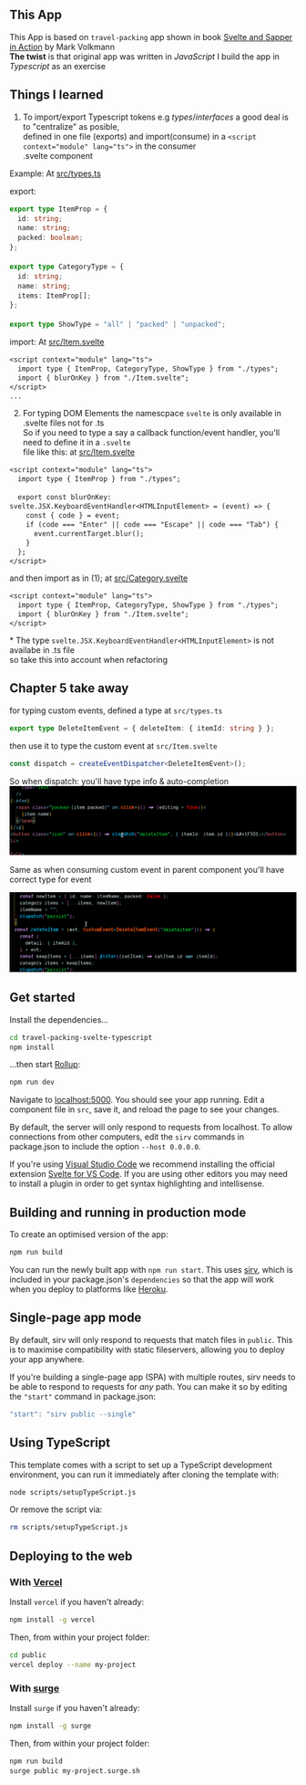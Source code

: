 ## This App

This App is based on `travel-packing` app shown in book [Svelte and Sapper in Action](https://www.manning.com/books/svelte-and-sapper-in-action) by Mark Volkmann  
**The twist** is that original app was written in _JavaScript_ I build the app in _Typescript_ as an exercise

## Things I learned

1. To import/export Typescript tokens e.g _types_/_interfaces_ a good deal is to "centralize" as posible,  
   defined in one file (exports) and import(consume) in a `<script context="module" lang="ts">` in the consumer  
   .svelte component

Example:
At [src/types.ts](src/types.ts)

export:

```typescript
export type ItemProp = {
  id: string;
  name: string;
  packed: boolean;
};

export type CategoryType = {
  id: string;
  name: string;
  items: ItemProp[];
};

export type ShowType = "all" | "packed" | "unpacked";
```

import:
At [src/Item.svelte](src/Item.svelte)

```svelte
<script context="module" lang="ts">
  import type { ItemProp, CategoryType, ShowType } from "./types";
  import { blurOnKey } from "./Item.svelte";
</script>
...
```

2. For typing DOM Elements the namescpace `svelte` is only available in .svelte files not for .ts  
   So if you need to type a say a callback function/event handler, you'll need to define it in a `.svelte`  
   file like this: at [src/Item.svelte](src/Item.svelte)

```svelte
<script context="module" lang="ts">
  import type { ItemProp } from "./types";

  export const blurOnKey: svelte.JSX.KeyboardEventHandler<HTMLInputElement> = (event) => {
    const { code } = event;
    if (code === "Enter" || code === "Escape" || code === "Tab") {
      event.currentTarget.blur();
    }
  };
</script>
```

and then import as in (1);
at [src/Category.svelte](src/Category.svelte)

```svelte
<script context="module" lang="ts">
  import type { ItemProp, CategoryType, ShowType } from "./types";
  import { blurOnKey } from "./Item.svelte";
</script>
```

\* The type `svelte.JSX.KeyboardEventHandler<HTMLInputElement>` is not availabe in .ts file  
so take this into account when refactoring

## Chapter 5 take away

for typing custom events, defined a type at `src/types.ts`

```typescript
export type DeleteItemEvent = { deleteItem: { itemId: string } };
```

then use it to type the custom event at `src/Item.svelte`

```typescript
const dispatch = createEventDispatcher<DeleteItemEvent>();
```

So when dispatch:
you'll have type info & auto-completion
![type info & auto completion](screenshots/type-completion-available_Peek%202021-08-23%2019-19.gif)

Same as when consuming custom event in parent component
you'll have correct type for event

![consuming custom event in parent cmp](screenshots/consuming-custom-event-Peek%202021-08-23%2019-25.gif)

## Get started

Install the dependencies...

```bash
cd travel-packing-svelte-typescript
npm install
```

...then start [Rollup](https://rollupjs.org):

```bash
npm run dev
```

Navigate to [localhost:5000](http://localhost:5000). You should see your app running. Edit a component file in `src`, save it, and reload the page to see your changes.

By default, the server will only respond to requests from localhost. To allow connections from other computers, edit the `sirv` commands in package.json to include the option `--host 0.0.0.0`.

If you're using [Visual Studio Code](https://code.visualstudio.com/) we recommend installing the official extension [Svelte for VS Code](https://marketplace.visualstudio.com/items?itemName=svelte.svelte-vscode). If you are using other editors you may need to install a plugin in order to get syntax highlighting and intellisense.

## Building and running in production mode

To create an optimised version of the app:

```bash
npm run build
```

You can run the newly built app with `npm run start`. This uses [sirv](https://github.com/lukeed/sirv), which is included in your package.json's `dependencies` so that the app will work when you deploy to platforms like [Heroku](https://heroku.com).

## Single-page app mode

By default, sirv will only respond to requests that match files in `public`. This is to maximise compatibility with static fileservers, allowing you to deploy your app anywhere.

If you're building a single-page app (SPA) with multiple routes, sirv needs to be able to respond to requests for _any_ path. You can make it so by editing the `"start"` command in package.json:

```js
"start": "sirv public --single"
```

## Using TypeScript

This template comes with a script to set up a TypeScript development environment, you can run it immediately after cloning the template with:

```bash
node scripts/setupTypeScript.js
```

Or remove the script via:

```bash
rm scripts/setupTypeScript.js
```

## Deploying to the web

### With [Vercel](https://vercel.com)

Install `vercel` if you haven't already:

```bash
npm install -g vercel
```

Then, from within your project folder:

```bash
cd public
vercel deploy --name my-project
```

### With [surge](https://surge.sh/)

Install `surge` if you haven't already:

```bash
npm install -g surge
```

Then, from within your project folder:

```bash
npm run build
surge public my-project.surge.sh
```
